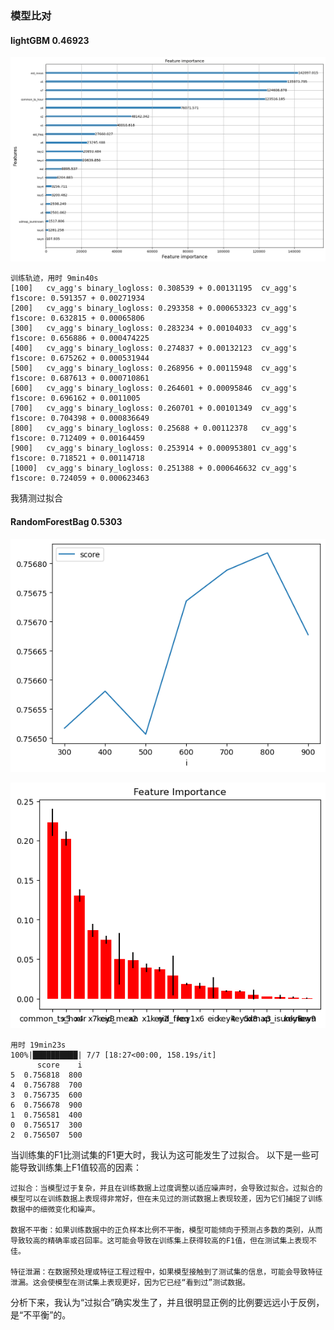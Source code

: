 ### 模型比对

#### lightGBM 0.46923

![这是图片](/img/output1.png "gbm表格")

```
训练轨迹，用时 9min40s
[100]	cv_agg's binary_logloss: 0.308539 + 0.00131195	cv_agg's f1score: 0.591357 + 0.00271934
[200]	cv_agg's binary_logloss: 0.293358 + 0.000653323	cv_agg's f1score: 0.632815 + 0.00065806
[300]	cv_agg's binary_logloss: 0.283234 + 0.00104033	cv_agg's f1score: 0.656886 + 0.000474225
[400]	cv_agg's binary_logloss: 0.274837 + 0.00132123	cv_agg's f1score: 0.675262 + 0.000531944
[500]	cv_agg's binary_logloss: 0.268956 + 0.00115948	cv_agg's f1score: 0.687613 + 0.000710861
[600]	cv_agg's binary_logloss: 0.264601 + 0.00095846	cv_agg's f1score: 0.696162 + 0.0011005
[700]	cv_agg's binary_logloss: 0.260701 + 0.00101349	cv_agg's f1score: 0.704398 + 0.000836649
[800]	cv_agg's binary_logloss: 0.25688 + 0.00112378	cv_agg's f1score: 0.712409 + 0.00164459
[900]	cv_agg's binary_logloss: 0.253914 + 0.000953801	cv_agg's f1score: 0.718521 + 0.00114718
[1000]	cv_agg's binary_logloss: 0.251388 + 0.000646632	cv_agg's f1score: 0.724059 + 0.000623463
```

我猜测过拟合


#### RandomForestBag 0.5303

![这是图片](/img/output2.png "gbm表格")

![这是图片](/img/output3.png "gbm表格")
```
用时 19min23s
100%|██████████| 7/7 [18:27<00:00, 158.19s/it]
      score    i
5  0.756818  800
4  0.756788  700
3  0.756735  600
6  0.756678  900
1  0.756581  400
0  0.756517  300
2  0.756507  500
```

当训练集的F1比测试集的F1更大时，我认为这可能发生了过拟合。
以下是一些可能导致训练集上F1值较高的因素：

    过拟合：当模型过于复杂，并且在训练数据上过度调整以适应噪声时，会导致过拟合。过拟合的模型可以在训练数据上表现得非常好，但在未见过的测试数据上表现较差，因为它们捕捉了训练数据中的细微变化和噪声。

    数据不平衡：如果训练数据中的正负样本比例不平衡，模型可能倾向于预测占多数的类别，从而导致较高的精确率或召回率。这可能会导致在训练集上获得较高的F1值，但在测试集上表现不佳。

    特征泄漏：在数据预处理或特征工程过程中，如果模型接触到了测试集的信息，可能会导致特征泄漏。这会使模型在测试集上表现更好，因为它已经“看到过”测试数据。

分析下来，我认为“过拟合”确实发生了，并且很明显正例的比例要远远小于反例，是“不平衡”的。